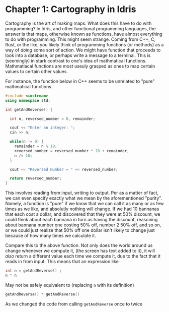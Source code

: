 # Chapter 1: Cartography in Idris

Cartography is the art of making maps. What does this have to do with programming? In Idris, and other functional programming languages, the answer is that maps, otherwise known as functions, have almost everything to do with programming. This might seem strange. Coming from C++, C, Rust, or the like, you likely think of programming functions (or methods) as a way of *doing* some sort of action. We might have function that proceeds to look into a database, or perhaps write a message to a terminal. This is (seemingly) in stark contrast to one's idea of mathmatical functions. Mathmatiacal functions are most useuly grasped as ones to map certain values to certain other values.

For instance, the function below in C++ seems to be unrelated to "pure" mathmatical functions.
```c++
#include <iostream>
using namespace std;

int getAndReverse() {

  int n, reversed_number = 0, remainder;

  cout << "Enter an integer: ";
  cin >> n;

  while(n != 0) {
    remainder = n % 10;
    reversed_number = reversed_number * 10 + remainder;
    n /= 10;
  }

  cout << "Reversed Number = " << reversed_number;

  return reversed_number;
}
```

This involves reading from input, writing to output. Per as a matter of fact, we can even specify exactly what we mean by the aforementioned "purity". Namely, a function is "pure" if we know that we can call it as many or as few times as we like, and absolutly nothing will change. If we had 10 bannanas that each cost a dollar, and discovered that they were at $50\%$ discount, we could think about each bannana in turn as having the discount, reasoning about bannana number one costing $50\%$ off, number 2 $50\%$ off, and so on, or we could just realize that $50\%$ off one dollar isn't likely to change just because of how many times we calculate it.

Compare this to the above function. Not only does the world around us change whenever we compute it, (the screen has text added to it), it will *also* return a different value each time we compute it, due to the fact that it reads in from input. This means that an expression like 
```c++
int n = getAndReverse() ;
n * n
```
May not be safely equivalent to (replacing `n` with its definition)
```c++
getAndReverse() * getAndReverse()
```
As we changed the code from calling `getAndReverse` once to twice